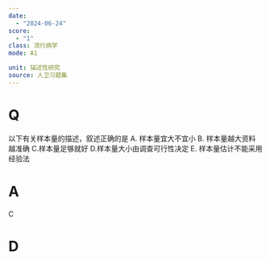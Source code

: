 ```yaml
---
date:
  - "2024-06-24"
score:
  - "1"
class: 流行病学
mode: A1

unit: 描述性研究
source: 人卫习题集
---
```



# Q
以下有关样本量的描述，叙述正确的是
A. 样本量宜大不宜小 
B. 样本量越大资料越准确
C.样本量足够就好 
D.样本量大小由调查可行性决定
E. 样本量估计不能采用经验法

# A

C


# D
